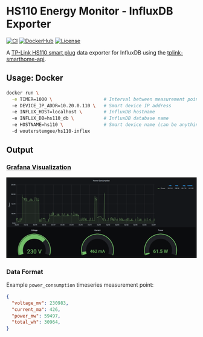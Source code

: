 # HS110 Energy Monitor - InfluxDB Exporter
[![CI](https://github.com/WouterStemgee/tplink-hs110-energy-data-exporter/actions/workflows/CI.yml/badge.svg?branch=master)](https://github.com/WouterStemgee/tplink-hs110-energy-data-exporter/actions/workflows/CI.yml)
[![DockerHub](https://img.shields.io/docker/pulls/wouterstemgee/hs110-influx)](https://hub.docker.com/repository/docker/wouterstemgee/hs110-influx)
[![License](https://img.shields.io/github/license/WouterStemgee/tplink-hs110-energy-data-exporter)](LICENSE)

A [TP-Link HS110 smart plug](https://www.tp-link.com/nl-be/home-networking/smart-plug/hs110/) data exporter for InfluxDB using the [tplink-smarthome-api](https://www.npmjs.com/package/tplink-smarthome-api).

## Usage: Docker
```bash
docker run \
  -e TIMER=1000 \                   # Interval between measurement points
  -e DEVICE_IP_ADDR=10.20.0.110 \   # Smart device IP address
  -e INFLUX_HOST=localhost \        # InfluxDB hostname
  -e INFLUX_DB=hs110_db \           # InfluxDB database name
  -e HOSTNAME=hs110 \               # Smart device name (can be anything) 
  -d wouterstemgee/hs110-influx
```

## Output
### [Grafana Visualization](dashboard/energy_usage.json)
![Grafana screenshot](assets/dashboard.png)
### Data Format
Example `power_consumption` timeseries measurement point:
```json
{
  "voltage_mv": 230983,
  "current_ma": 426,
  "power_mw": 59497,
  "total_wh": 30964,
}
```
